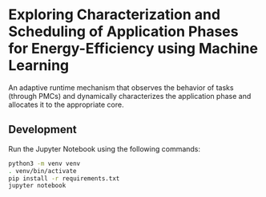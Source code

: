 # Exploring Characterization and Scheduling of Application Phases for Energy-Efficiency using Machine Learning
An adaptive runtime mechanism that observes the behavior of tasks (through PMCs) and dynamically characterizes the application phase and allocates it to the appropriate core.

## Development

Run the Jupyter Notebook using the following commands:

```bash
python3 -m venv venv
. venv/bin/activate
pip install -r requirements.txt
jupyter notebook
```

